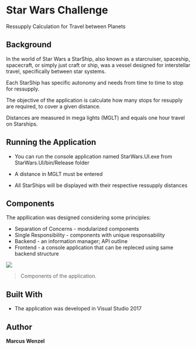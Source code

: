 # Star Wars Challenge

Ressupply Calculation for Travel between Planets

## Background

In the world of Star Wars a StarShip, also known as a starcruiser, spaceship, spacecraft, or simply just craft or ship, was a vessel designed for interstellar travel, specifically between star systems.

Each StarShip has specific autonomy and needs from time to time to stop for ressupply.

The objective of the application is calculate how many stops for resupply are required, to cover a given distance.

Distances are measured in mega lights (MGLT) and equals one hour travel on Starships.

## Running the Application

* You can run the console application named StarWars.UI.exe from StarWars.UI/bin/Release folder

* A distance in MGLT must be entered

* All StarShips will be displayed with their respective ressupply distances

## Components

The appllication was designed considering some principles:
* Separation of Concerns - modularized components
* Single Responsibility - components with unique responsability
* Backend - an information manager; API outline
* Frontend - a console application that can be repleced using same backend structure

![](https://github.com/marcuswenzel/swchallenge/tree/master/images/components.jpg)

> Components of the application.

## Built With

* The application was developed in Visual Studio 2017

## Author

**Marcus Wenzel**
